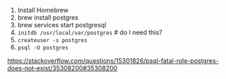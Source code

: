 
1. Install Homebrew
2. brew install postgres
3. brew services start postgresql
4. `initdb /usr/local/var/postgres` # do I need this?
5. `createuser -s postgres`
6. `psql -U postgres`

https://stackoverflow.com/questions/15301826/psql-fatal-role-postgres-does-not-exist/35308200#35308200